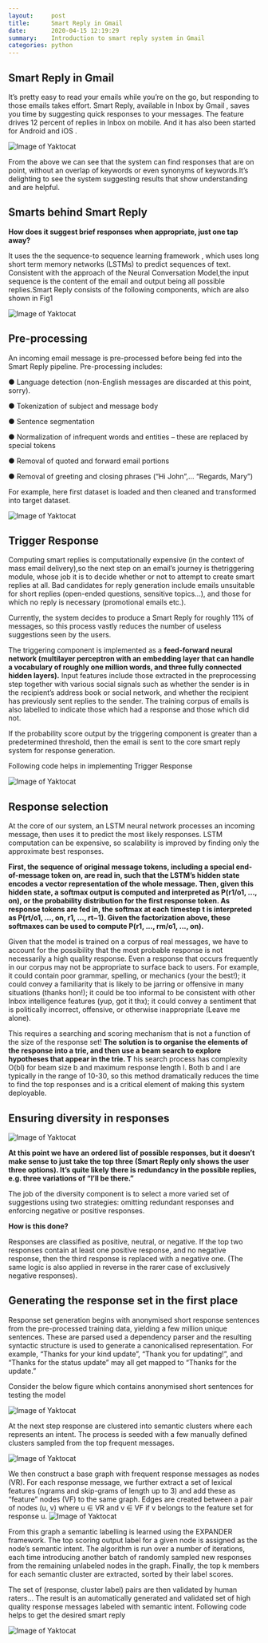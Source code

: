```yaml
---
layout:     post
title:      Smart Reply in Gmail
date:       2020-04-15 12:19:29
summary:    Introduction to smart reply system in Gmail
categories: python
---
```


## Smart Reply in Gmail

It’s pretty easy to read your emails while you’re on the go, but responding to those emails takes effort. Smart Reply, 
​available in Inbox by Gmail , saves you time by suggesting quick responses to your messages. The feature drives 12 percent 
of replies in Inbox on mobile. And it has also been started for Android and iOS .

![Image of Yaktocat](https://github.com/djinit-ai/djinit-ai.github.io/blob/master/images/ss1.png)


From the above we can see that the system can find responses that are on point, without an overlap of keywords or even 
synonyms of keywords.It’s delighting to see the system suggesting results that show understanding and are helpful.


## Smarts behind Smart Reply


**How does it suggest brief responses when appropriate, just one tap away?**


It uses the the sequence-to sequence learning framework , which uses long short term memory networks (LSTMs) to predict sequences of text. Consistent with the approach of the Neural Conversation Model,the input sequence is the content of the email and output being all possible replies.Smart Reply consists of the following components, which are also shown in Fig1



![Image of Yaktocat](https://github.com/djinit-ai/djinit-ai.github.io/blob/master/images/ss2.png)

## Pre-processing


An incoming email message is pre-processed before being fed into the Smart Reply pipeline. Pre-processing includes:


● Language detection (non-English messages are discarded at this point, sorry).

● Tokenization of subject and message body

● Sentence segmentation
 
● Normalization of infrequent words and entities – these are replaced by special tokens

● Removal of quoted and forward email portions

● Removal of greeting and closing phrases (“Hi John”,... “Regards, Mary”)

For example, here first dataset is loaded and then cleaned and transformed into target dataset.

![Image of Yaktocat](https://github.com/djinit-ai/djinit-ai.github.io/blob/master/images/ss3.png)

## Trigger Response


Computing smart replies is computationally expensive (in the context of mass email delivery),so the next step on an email’s journey is the ​triggering module, whose job it is to decide whether or not to attempt to create smart replies at all. Bad candidates for reply generation include emails unsuitable for ​short replies (open-ended questions, sensitive topics...), and those for which ​no reply is necessary (promotional emails etc.).

Currently, the system decides to produce a Smart Reply for roughly 11% of messages, so this process vastly reduces the number of useless suggestions seen by the users.

The triggering component is implemented as a **feed-forward neural network (multilayer perceptron with an embedding layer that can handle a vocabulary of roughly one million words, and three fully connected hidden layers).** Input features include those extracted in the preprocessing step together with various social signals such as whether the sender is in the recipient’s address book or social network, and whether the recipient has previously sent replies to the sender. The training corpus of emails is also labelled to indicate those which had a response and those which did not.

If the probability score output by the triggering component is greater than a predetermined threshold, then the email is sent to the core smart reply system for response generation.

Following code helps in implementing Trigger Response

![Image of Yaktocat](https://github.com/djinit-ai/djinit-ai.github.io/blob/master/images/ss4.png)

## Response selection


At the core of our system, an LSTM neural network processes an incoming message, then uses it to predict the most likely responses. LSTM computation can be expensive, so scalability is improved by finding only the approximate best responses.

**First, the sequence of original message tokens, including a special end-of-message token on, are read in, such that the LSTM’s hidden state encodes a vector representation of the whole
message. Then, given this hidden state, a softmax output is computed and interpreted as P(r1/o1, ..., on), or the probability distribution for the first response token. As response tokens are fed in, the softmax at each timestep t is interpreted as P(rt/o1, ..., on, r1, ..., rt−1). Given the factorization above, these softmaxes can be used to compute P(r1, ..., rm/o1, ..., on).**

Given that the model is trained on a corpus of real messages, we have to account for the possibility that the most probable response is not necessarily a high quality response. Even a response that occurs frequently in our corpus may not be appropriate to surface back to users. For example, it could contain poor grammar, spelling, or mechanics (your the best!); it could convey a familiarity that is likely to be jarring or offensive in many situations (thanks hon!); it could be too informal to be consistent with other Inbox intelligence features (yup, got it thx); it could convey a sentiment that is politically incorrect, offensive, or otherwise inappropriate (Leave me alone).

This requires a searching and scoring mechanism that is not a function of the size of the response set! **The solution is to organise the elements of the response into a trie, and then use a beam search to explore hypotheses that appear in the trie. T** his search process has complexity O(bl) for beam size b and maximum response length l. Both b and l are typically in the range of 10-30, so this method dramatically reduces the time to find the top responses and is a critical element of making this system deployable.

## Ensuring diversity in responses

![Image of Yaktocat](https://github.com/djinit-ai/djinit-ai.github.io/blob/master/images/ss5.png)

**At this point we have an ordered list of possible responses, but it doesn’t make sense to just take the top three (Smart Reply only shows the user three options). It’s quite likely there is redundancy in the possible replies, e.g. three variations of “I’ll be there.”**

The job of the diversity component is to select a more varied set of suggestions using two strategies: omitting redundant responses and enforcing negative or positive responses.

**How is this done?**

Responses are classified as positive, neutral, or negative. If the top two responses contain at least one positive response, and no negative response, then the third response is replaced with a negative one. (The same logic is also applied in reverse in the rarer case of exclusively negative responses).

## Generating the response set in the first place

Response set generation begins with anonymised short response sentences from the pre-processed training data, yielding a few million unique sentences. These are parsed used a dependency parser and the resulting syntactic structure is used to generate a canonicalised representation. For example, “Thanks for your kind update”, “Thank you for updating!”, and “Thanks for the status update” may all get mapped to “Thanks for the update.”

Consider the below figure which contains anonymised short sentences for testing the model

![Image of Yaktocat](https://github.com/djinit-ai/djinit-ai.github.io/blob/master/images/ss6.png)

At the next step response are clustered into semantic clusters where each represents an intent. The process is seeded with a few manually defined clusters sampled from the top frequent messages.

![Image of Yaktocat](https://github.com/djinit-ai/djinit-ai.github.io/blob/master/images/ss7.png)

We then construct a base graph with frequent response messages as nodes (VR). For each response message, we further extract a set of lexical features (ngrams and skip-grams of length up to 3) and add these as “feature” nodes (VF) to the same graph. Edges are created between a pair of nodes (u, v) where u ∈ VR and v ∈ VF if v belongs to the feature set for response u.
![Image of Yaktocat](https://github.com/djinit-ai/djinit-ai.github.io/blob/master/images/ss8.png)

From this graph a semantic labelling is learned using the EXPANDER framework. The top scoring output label for a given node is assigned as the node’s semantic intent. The algorithm is run over a number of iterations, each time introducing another batch of randomly sampled new responses from the remaining unlabeled nodes in the graph. Finally, the top ​k members for each semantic cluster are extracted, sorted by their label scores.

The set of (response, cluster label) pairs are then validated by human raters... The result is an automatically generated and validated set of high quality response messages labeled with semantic intent.
Following code helps to get the desired smart reply

![Image of Yaktocat](https://github.com/djinit-ai/djinit-ai.github.io/blob/master/images/ss9.png)
